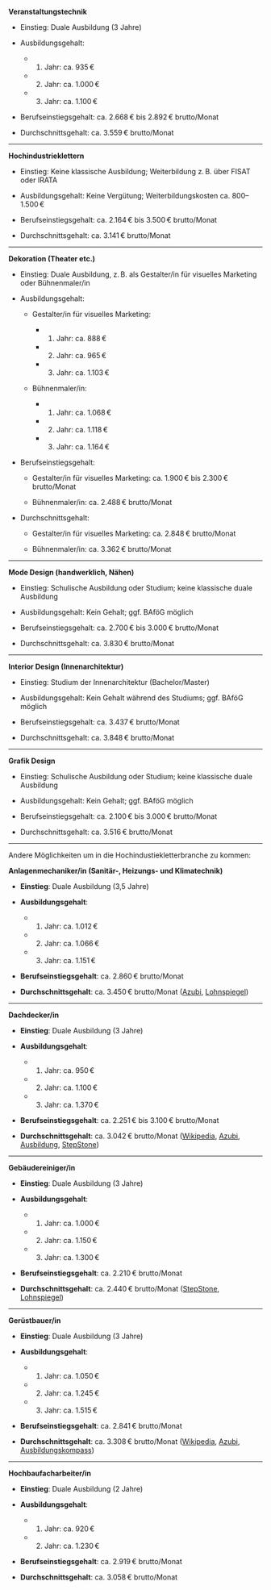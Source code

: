 
**Veranstaltungstechnik**

- Einstieg: Duale Ausbildung (3 Jahre)
    
- Ausbildungsgehalt:
    
    - 1. Jahr: ca. 935 €
            
    - 2. Jahr: ca. 1.000 €
            
    - 3. Jahr: ca. 1.100 €
            
- Berufseinstiegsgehalt: ca. 2.668 € bis 2.892 € brutto/Monat
    
- Durchschnittsgehalt: ca. 3.559 € brutto/Monat
    

---

**Hochindustrieklettern**

- Einstieg: Keine klassische Ausbildung; Weiterbildung z. B. über FISAT oder IRATA
    
- Ausbildungsgehalt: Keine Vergütung; Weiterbildungskosten ca. 800–1.500 €
    
- Berufseinstiegsgehalt: ca. 2.164 € bis 3.500 € brutto/Monat
    
- Durchschnittsgehalt: ca. 3.141 € brutto/Monat
    

---

**Dekoration (Theater etc.)**

- Einstieg: Duale Ausbildung, z. B. als Gestalter/in für visuelles Marketing oder Bühnenmaler/in
    
- Ausbildungsgehalt:
    
    - Gestalter/in für visuelles Marketing:
        
        - 1. Jahr: ca. 888 €
                
        - 2. Jahr: ca. 965 €
                
        - 3. Jahr: ca. 1.103 €
                
    - Bühnenmaler/in:
        
        - 1. Jahr: ca. 1.068 €
                
        - 2. Jahr: ca. 1.118 €
                
        - 3. Jahr: ca. 1.164 €
                
- Berufseinstiegsgehalt:
    
    - Gestalter/in für visuelles Marketing: ca. 1.900 € bis 2.300 € brutto/Monat
        
    - Bühnenmaler/in: ca. 2.488 € brutto/Monat
        
- Durchschnittsgehalt:
    
    - Gestalter/in für visuelles Marketing: ca. 2.848 € brutto/Monat
        
    - Bühnenmaler/in: ca. 3.362 € brutto/Monat
        

---

**Mode Design (handwerklich, Nähen)**

- Einstieg: Schulische Ausbildung oder Studium; keine klassische duale Ausbildung
    
- Ausbildungsgehalt: Kein Gehalt; ggf. BAföG möglich
    
- Berufseinstiegsgehalt: ca. 2.700 € bis 3.000 € brutto/Monat
    
- Durchschnittsgehalt: ca. 3.830 € brutto/Monat
    

---

**Interior Design (Innenarchitektur)**

- Einstieg: Studium der Innenarchitektur (Bachelor/Master)
    
- Ausbildungsgehalt: Kein Gehalt während des Studiums; ggf. BAföG möglich
    
- Berufseinstiegsgehalt: ca. 3.437 € brutto/Monat
    
- Durchschnittsgehalt: ca. 3.848 € brutto/Monat
    

---

**Grafik Design**

- Einstieg: Schulische Ausbildung oder Studium; keine klassische duale Ausbildung
    
- Ausbildungsgehalt: Kein Gehalt; ggf. BAföG möglich
    
- Berufseinstiegsgehalt: ca. 2.100 € bis 3.000 € brutto/Monat
    
- Durchschnittsgehalt: ca. 3.516 € brutto/Monat
    

---

Andere Möglichkeiten um in die Hochindustiekletterbranche zu kommen:

**Anlagenmechaniker/in (Sanitär-, Heizungs- und Klimatechnik)**

- **Einstieg**: Duale Ausbildung (3,5 Jahre)
    
- **Ausbildungsgehalt**:
    
    - 1. Jahr: ca. 1.012 €
            
    - 2. Jahr: ca. 1.066 €
            
    - 3. Jahr: ca. 1.151 €
            
- **Berufseinstiegsgehalt**: ca. 2.860 € brutto/Monat
    
- **Durchschnittsgehalt**: ca. 3.450 € brutto/Monat ([Azubi](https://www.azubi.de/beruf/ausbildung-anlagenmechaniker/gehalt?utm_source=chatgpt.com "Ausbildung Anlagenmechaniker/in Gehalt - Azubi.de"), [Lohnspiegel](https://www.lohnspiegel.de/gehaltsinfos/anlagenmechaniker_in_fuer_sanitaer_heizungs_und_klimatechnik_34212112.html?utm_source=chatgpt.com "Was verdienen Anlagenmechaniker/innen für Sanitär-, Heizungs ..."))
    

---

**Dachdecker/in**

- **Einstieg**: Duale Ausbildung (3 Jahre)
    
- **Ausbildungsgehalt**:
    
    - 1. Jahr: ca. 950 €
            
    - 2. Jahr: ca. 1.100 €
            
    - 3. Jahr: ca. 1.370 €
            
- **Berufseinstiegsgehalt**: ca. 2.251 € bis 3.100 € brutto/Monat
    
- **Durchschnittsgehalt**: ca. 3.042 € brutto/Monat ([Wikipedia](https://de.wikipedia.org/wiki/Geb%C3%A4udereiniger?utm_source=chatgpt.com "Gebäudereiniger"), [Azubi](https://www.azubi.de/beruf/ausbildung-geruestbauer/gehalt?utm_source=chatgpt.com "Ausbildung Gerüstbauer/in Gehalt - Azubi.de"), [Ausbildung](https://www.ausbildung.de/berufe/dachdecker/gehalt/?utm_source=chatgpt.com "Dachdecker Gehalt: Wie viel verdient ein ... - Ausbildung.de"), [StepStone](https://www.stepstone.de/gehalt/Dachdecker-in.html?utm_source=chatgpt.com "Dachdecker/in Gehälter in Deutschland 2025 - Stepstone"))
    

---

**Gebäudereiniger/in**

- **Einstieg**: Duale Ausbildung (3 Jahre)
    
- **Ausbildungsgehalt**:
    
    - 1. Jahr: ca. 1.000 €
            
    - 2. Jahr: ca. 1.150 €
            
    - 3. Jahr: ca. 1.300 €
            
- **Berufseinstiegsgehalt**: ca. 2.210 € brutto/Monat
    
- **Durchschnittsgehalt**: ca. 2.440 € brutto/Monat ([StepStone](https://www.stepstone.de/gehalt/Dachdeckermeister-in.html?utm_source=chatgpt.com "Dachdeckermeister/in Gehälter in Deutschland 2025 - StepStone"), [Lohnspiegel](https://www.lohnspiegel.de/gehaltsinfos/gebaeudereiniger_in_54112101.html?utm_source=chatgpt.com "Gehaltsauswertung für Gebäudereiniger/innen - Lohnspiegel.de"))
    

---

**Gerüstbauer/in**

- **Einstieg**: Duale Ausbildung (3 Jahre)
    
- **Ausbildungsgehalt**:
    
    - 1. Jahr: ca. 1.050 €
            
    - 2. Jahr: ca. 1.245 €
            
    - 3. Jahr: ca. 1.515 €
            
- **Berufseinstiegsgehalt**: ca. 2.841 € brutto/Monat
    
- **Durchschnittsgehalt**: ca. 3.308 € brutto/Monat ([Wikipedia](https://de.wikipedia.org/wiki/Geb%C3%A4udereiniger?utm_source=chatgpt.com "Gebäudereiniger"), [Azubi](https://www.azubi.de/beruf/ausbildung-geruestbauer/gehalt?utm_source=chatgpt.com "Ausbildung Gerüstbauer/in Gehalt - Azubi.de"), [Ausbildungskompass](https://www.ausbildungskompass.de/berufecheck/beruf/geruestbauer?utm_source=chatgpt.com "Ausbildung als Gerüstbauer - Ausbildungskompass.de"))
    

---

**Hochbaufacharbeiter/in**

- **Einstieg**: Duale Ausbildung (2 Jahre)
    
- **Ausbildungsgehalt**:
    
    - 1. Jahr: ca. 920 €
            
    - 2. Jahr: ca. 1.230 €
            
- **Berufseinstiegsgehalt**: ca. 2.919 € brutto/Monat
    
- **Durchschnittsgehalt**: ca. 3.058 € brutto/Monat 